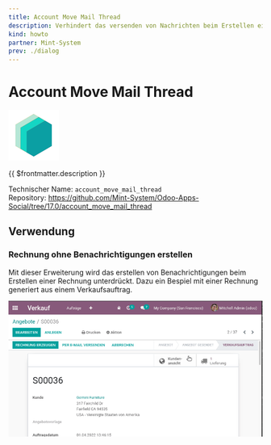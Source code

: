 ```yaml
---
title: Account Move Mail Thread
description: Verhindert das versenden von Nachrichten beim Erstellen einer Buchung.
kind: howto
partner: Mint-System
prev: ./dialog
---
```


# Account Move Mail Thread

![icon_oms_box](attachments/icons_odoo_mint_system.png)

{{ $frontmatter.description }}

Technischer Name: `account_move_mail_thread`\
Repository: <https://github.com/Mint-System/Odoo-Apps-Social/tree/17.0/account_move_mail_thread>

## Verwendung

### Rechnung ohne Benachrichtigungen erstellen

Mit dieser Erweiterung wird das erstellen von Benachrichtigungen beim Erstellen einer Rechnung unterdrückt. Dazu ein Bespiel mit einer Rechnung generiert aus einem Verkaufsauftrag.

![Account Move Mail Thread](attachments/Account%20Move%20Mail%20Thread.gif)
